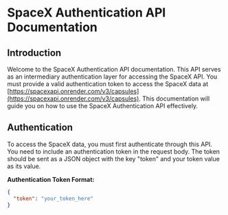 # SpaceX Authentication API Documentation

## Introduction

Welcome to the SpaceX Authentication API documentation. This API serves as an intermediary authentication layer for accessing the SpaceX API. You must provide a valid authentication token to access the SpaceX data at [https://spacexapi.onrender.com/v3/capsules](https://spacexapi.onrender.com/v3/capsules). This documentation will guide you on how to use the SpaceX Authentication API effectively.

## Authentication

To access the SpaceX data, you must first authenticate through this API. You need to include an authentication token in the request body. The token should be sent as a JSON object with the key "token" and your token value as its value.

**Authentication Token Format:**

```json
{
  "token": "your_token_here"
}
